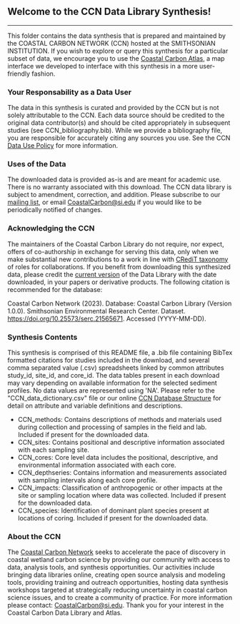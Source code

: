 ## Welcome to the CCN Data Library Synthesis!

***

This folder contains the data synthesis that is prepared and maintained by the COASTAL CARBON NETWORK (CCN) hosted at the SMITHSONIAN INSTITUTION. If you wish to explore or query this synthesis for a particular subset of data, we encourage you to use the [Coastal Carbon Atlas](https://shiny.si.edu/coastal_carbon_atlas/), a map interface we developed to interface with this synthesis in a more user-friendly fashion.

### Your Responsability as a Data User
 
The data in this synthesis is curated and provided by the CCN but is not solely attributable to the CCN. Each data source should be credited to the original data contributor(s) and should be cited appropriately in subsequent studies (see CCN_bibliography.bib). While we provide a bibliography file, you are responsible for accurately citing any sources you use. See the CCN [Data Use Policy](https://serc.si.edu/coastalcarbon/principles-and-governance#data-use-policy) for more information. 

### Uses of the Data

The downloaded data is provided as-is and are meant for academic use. There is no warranty associated with this download. The CCN data library is subject to amendment, correction, and addition. Please subscribe to our [mailing list](https://serc.si.edu/coastalcarbon/join-the-network), or email CoastalCarbon@si.edu if you would like to be periodically notified of changes. 

### Acknowledging the CCN

The maintainers of the Coastal Carbon Library do not require, nor expect, offers of co-authorship in exchange for serving this data, only when we make substantial new contributions to a work in line with [CRediT taxonomy](https://credit.niso.org/) of roles for collaborations. If you benefit from downloading this synthesized data, please credit the [current version](https://doi.org/10.25573/serc.21565671) of the Data Library with the date downloaded, in your papers or derivative products. The following citation is recommended for the database:
 
 Coastal Carbon Network (2023). Database: Coastal Carbon Library (Version 1.0.0). Smithsonian Environmental Research Center. Dataset. https://doi.org/10.25573/serc.21565671. Accessed (YYYY-MM-DD).
 
### Synthesis Contents

This synthesis is comprised of this README file, a .bib file containing BibTex formatted citations for studies included in the download, and several comma separated value (.csv) spreadsheets linked by common attributes study_id, site_id, and core_id. The data tables present in each download may vary depending on available information for the selected sediment profiles. No data values are represented using 'NA'. Please refer to the "CCN_data_dictionary.csv" file or our online [CCN Database Structure](https://smithsonian.github.io/CCN-Community-Resources/soil_carbon_guidance.html) for detail on attribute and variable definitions and descriptions. 

- CCN_methods: Contains descriptions of methods and materials used during collection and processing of samples in the field and lab. Included if present for the downloaded data.
- CCN_sites: Contains positional and descriptive information associated with each sampling site.
- CCN_cores: Core level data includes the positional, descriptive, and environmental information associated with each core.
- CCN_depthseries: Contains information and measurements associated with sampling intervals along each core profile.
- CCN_impacts: Classification of anthropogenic or other impacts at the site or sampling location where data was collected. Included if present for the downloaded data.
- CCN_species: Identification of dominant plant species present at locations of coring. Included if present for the downloaded data.

### About the CCN

The [Coastal Carbon Network](https://serc.si.edu/coastalcarbon) seeks to accelerate the pace of discovery in coastal wetland carbon science by providing our community with access to data, analysis tools, and synthesis opportunities. Our activities include bringing data libraries online, creating open source analysis and modeling tools, providing training and outreach opportunities, hosting data synthesis workshops targeted at strategically reducing uncertainty in coastal carbon science issues, and to create a community of practice. For more information please contact: CoastalCarbon@si.edu. Thank you for your interest in the Coastal Carbon Data Library and Atlas.
